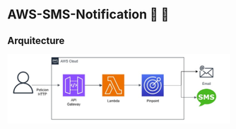 # AWS-SMS-Notification :rocket: :rocket: 

## Arquitecture

![alt text](/documentation/arquitecture.png "arquitecture")

